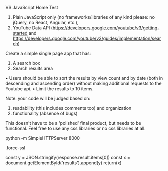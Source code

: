 VS JavaScript Home Test

1) Plain JavaScript only (no frameworks/libraries of any kind please: no jQuery, no React, Angular, etc.), 
2) YouTube Data API (https://developers.google.com/youtube/v3/getting-started and https://developers.google.com/youtube/v3/guides/implementation/search)

Create a simple single page app that has: 
1. A search box 
2. Search results area 

• Users should be able to sort the results by view count and by date (both in descending and ascending order) without making additional requests to the Youtube api.
• Limit the results to 10 items.

Note: your code will be judged based on:
1) readability (this includes comments too) and organization
2) functionality (absence of bugs)

This doesn't have to be a 'polished' final product, but needs to be functional. 
Feel free to use any css libraries or no css libraries at all.


python -m SimpleHTTPServer 8000

.force-ssl

const y = JSON.stringify(response.result.items[0])
        const x = document.getElementById('results').append(y)
        return(x)